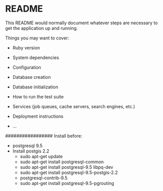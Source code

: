 # README

This README would normally document whatever steps are necessary to get the
application up and running.

Things you may want to cover:

* Ruby version

* System dependencies

* Configuration

* Database creation

* Database initialization

* How to run the test suite

* Services (job queues, cache servers, search engines, etc.)

* Deployment instructions

* ...

#################
Install before:
- postgresql 9.5
- Install postgis 2.2
  + sudo apt-get update
  + sudo apt-get install postgresql-common
  + sudo apt-get install postgresql-9.5 libpq-dev
  + sudo apt-get install postgresql-9.5-postgis-2.2
  + postgresql-contrib-9.5
  + sudo apt-get install postgresql-9.5-pgrouting

